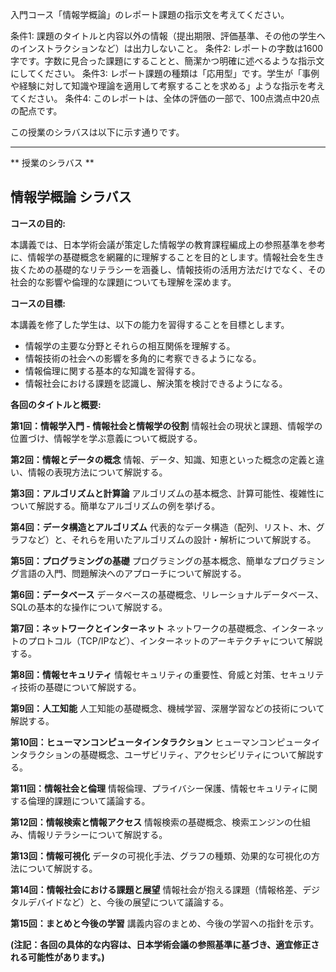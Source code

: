 入門コース「情報学概論」のレポート課題の指示文を考えてください。

条件1: 課題のタイトルと内容以外の情報（提出期限、評価基準、その他の学生へのインストラクションなど）は出力しないこと。
条件2: レポートの字数は1600字です。字数に見合った課題にすることと、簡潔かつ明確に述べるような指示文にしてください。
条件3: レポート課題の種類は「応用型」です。学生が「事例や経験に対して知識や理論を適用して考察することを求める」ような指示を考えてください。
条件4: このレポートは、全体の評価の一部で、100点満点中20点の配点です。

この授業のシラバスは以下に示す通りです。

---------------------------------------
** 授業のシラバス **
## 情報学概論 シラバス

**コースの目的:**

本講義では、日本学術会議が策定した情報学の教育課程編成上の参照基準を参考に、情報学の基礎概念を網羅的に理解することを目的とします。情報社会を生き抜くための基礎的なリテラシーを涵養し、情報技術の活用方法だけでなく、その社会的な影響や倫理的な課題についても理解を深めます。


**コースの目標:**

本講義を修了した学生は、以下の能力を習得することを目標とします。

* 情報学の主要な分野とそれらの相互関係を理解する。
* 情報技術の社会への影響を多角的に考察できるようになる。
* 情報倫理に関する基本的な知識を習得する。
* 情報社会における課題を認識し、解決策を検討できるようになる。


**各回のタイトルと概要:**

**第1回：情報学入門 - 情報社会と情報学の役割**
情報社会の現状と課題、情報学の位置づけ、情報学を学ぶ意義について概説する。

**第2回：情報とデータの概念**
情報、データ、知識、知恵といった概念の定義と違い、情報の表現方法について解説する。

**第3回：アルゴリズムと計算論**
アルゴリズムの基本概念、計算可能性、複雑性について解説する。簡単なアルゴリズムの例を挙げる。

**第4回：データ構造とアルゴリズム**
代表的なデータ構造（配列、リスト、木、グラフなど）と、それらを用いたアルゴリズムの設計・解析について解説する。

**第5回：プログラミングの基礎**
プログラミングの基本概念、簡単なプログラミング言語の入門、問題解決へのアプローチについて解説する。

**第6回：データベース**
データベースの基礎概念、リレーショナルデータベース、SQLの基本的な操作について解説する。

**第7回：ネットワークとインターネット**
ネットワークの基礎概念、インターネットのプロトコル（TCP/IPなど）、インターネットのアーキテクチャについて解説する。

**第8回：情報セキュリティ**
情報セキュリティの重要性、脅威と対策、セキュリティ技術の基礎について解説する。

**第9回：人工知能**
人工知能の基礎概念、機械学習、深層学習などの技術について解説する。

**第10回：ヒューマンコンピュータインタラクション**
ヒューマンコンピュータインタラクションの基礎概念、ユーザビリティ、アクセシビリティについて解説する。

**第11回：情報社会と倫理**
情報倫理、プライバシー保護、情報セキュリティに関する倫理的課題について議論する。

**第12回：情報検索と情報アクセス**
情報検索の基礎概念、検索エンジンの仕組み、情報リテラシーについて解説する。

**第13回：情報可視化**
データの可視化手法、グラフの種類、効果的な可視化の方法について解説する。

**第14回：情報社会における課題と展望**
情報社会が抱える課題（情報格差、デジタルデバイドなど）と、今後の展望について議論する。

**第15回：まとめと今後の学習**
講義内容のまとめ、今後の学習への指針を示す。


**(注記：各回の具体的な内容は、日本学術会議の参照基準に基づき、適宜修正される可能性があります。)**
